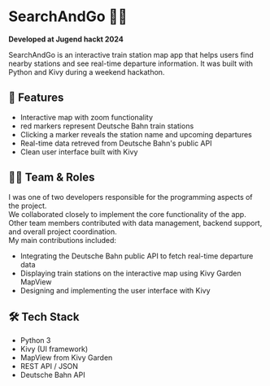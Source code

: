 
# SearchAndGo 🚆📍

**Developed at Jugend hackt 2024**

SearchAndGo is an interactive train station map app that helps users find nearby stations and see real-time departure information. It was built with Python and Kivy during a weekend hackathon.

## 🌟 Features

- Interactive map with zoom functionality
- red markers represent Deutsche Bahn train stations
- Clicking a marker reveals the station name and upcoming departures
- Real-time data retreved from Deutsche Bahn's public API
- Clean user interface built with Kivy 

## 👨‍💻 Team & Roles

I was one of two developers responsible for the programming aspects of the project.  
We collaborated closely to implement the core functionality of the app.  
Other team members contributed with data management, backend support, and overall project coordination.  
My main contributions included:  
- Integrating the Deutsche Bahn public API to fetch real-time departure data  
- Displaying train stations on the interactive map using Kivy Garden MapView  
- Designing and implementing the user interface with Kivy
  
## 🛠️ Tech Stack

- Python 3  
- Kivy (UI framework)  
- MapView from Kivy Garden  
- REST API / JSON  
- Deutsche Bahn API  


